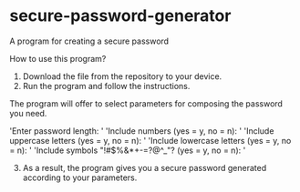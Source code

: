 # secure-password-generator
A program for creating a secure password

How to use this program?
1. Download the file from the repository to your device.
2. Run the program and follow the instructions.

The program will offer to select parameters for composing the password you need.

'Enter password length: '
'Include numbers (yes = y, no = n): '
'Include uppercase letters (yes = y, no = n): '
'Include lowercase letters (yes = y, no = n): '
'Include symbols "!#$%&*+-=?@^_"? (yes = y, no = n): '

3. As a result, the program gives you a secure password generated according to your parameters.
